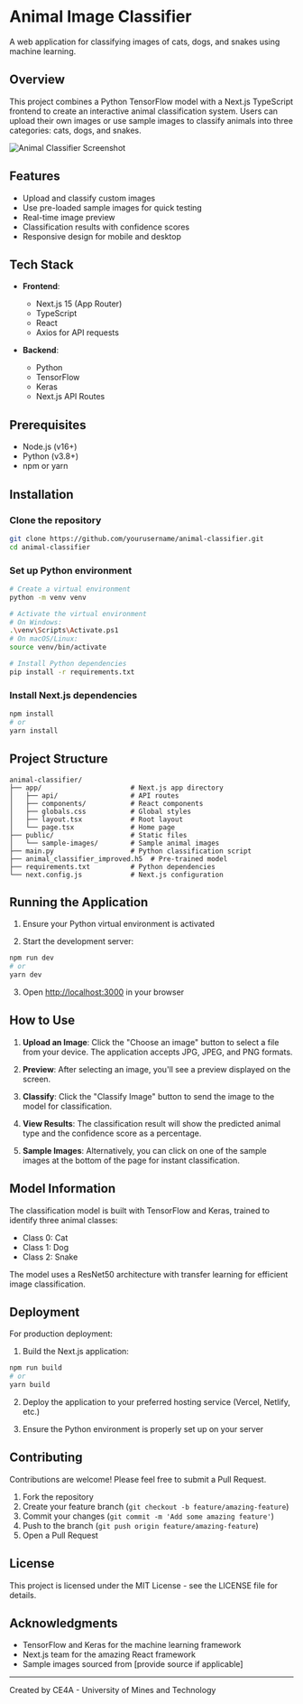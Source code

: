 # Animal Image Classifier

A web application for classifying images of cats, dogs, and snakes using machine learning.

## Overview

This project combines a Python TensorFlow model with a Next.js TypeScript frontend to create an interactive animal classification system. Users can upload their own images or use sample images to classify animals into three categories: cats, dogs, and snakes.

![Animal Classifier Screenshot](https://placeholder-for-your-screenshot.com)

## Features

- Upload and classify custom images
- Use pre-loaded sample images for quick testing
- Real-time image preview
- Classification results with confidence scores
- Responsive design for mobile and desktop

## Tech Stack

- **Frontend**:
  - Next.js 15 (App Router)
  - TypeScript
  - React
  - Axios for API requests
  
- **Backend**:
  - Python
  - TensorFlow
  - Keras
  - Next.js API Routes

## Prerequisites

- Node.js (v16+)
- Python (v3.8+)
- npm or yarn

## Installation

### Clone the repository

```bash
git clone https://github.com/yourusername/animal-classifier.git
cd animal-classifier
```

### Set up Python environment

```bash
# Create a virtual environment
python -m venv venv

# Activate the virtual environment
# On Windows:
.\venv\Scripts\Activate.ps1
# On macOS/Linux:
source venv/bin/activate

# Install Python dependencies
pip install -r requirements.txt
```

### Install Next.js dependencies

```bash
npm install
# or
yarn install
```

## Project Structure

```
animal-classifier/
├── app/                      # Next.js app directory
│   ├── api/                  # API routes
│   ├── components/           # React components
│   ├── globals.css           # Global styles
│   ├── layout.tsx            # Root layout
│   └── page.tsx              # Home page
├── public/                   # Static files
│   └── sample-images/        # Sample animal images
├── main.py                   # Python classification script
├── animal_classifier_improved.h5  # Pre-trained model
├── requirements.txt          # Python dependencies
└── next.config.js            # Next.js configuration
```

## Running the Application

1. Ensure your Python virtual environment is activated

2. Start the development server:

```bash
npm run dev
# or
yarn dev
```

3. Open [http://localhost:3000](http://localhost:3000) in your browser

## How to Use

1. **Upload an Image**: Click the "Choose an image" button to select a file from your device. The application accepts JPG, JPEG, and PNG formats.

2. **Preview**: After selecting an image, you'll see a preview displayed on the screen.

3. **Classify**: Click the "Classify Image" button to send the image to the model for classification.

4. **View Results**: The classification result will show the predicted animal type and the confidence score as a percentage.

5. **Sample Images**: Alternatively, you can click on one of the sample images at the bottom of the page for instant classification.

## Model Information

The classification model is built with TensorFlow and Keras, trained to identify three animal classes:
- Class 0: Cat
- Class 1: Dog
- Class 2: Snake

The model uses a ResNet50 architecture with transfer learning for efficient image classification.

## Deployment

For production deployment:

1. Build the Next.js application:

```bash
npm run build
# or
yarn build
```

2. Deploy the application to your preferred hosting service (Vercel, Netlify, etc.)

3. Ensure the Python environment is properly set up on your server

## Contributing

Contributions are welcome! Please feel free to submit a Pull Request.

1. Fork the repository
2. Create your feature branch (`git checkout -b feature/amazing-feature`)
3. Commit your changes (`git commit -m 'Add some amazing feature'`)
4. Push to the branch (`git push origin feature/amazing-feature`)
5. Open a Pull Request

## License

This project is licensed under the MIT License - see the LICENSE file for details.

## Acknowledgments

- TensorFlow and Keras for the machine learning framework
- Next.js team for the amazing React framework
- Sample images sourced from [provide source if applicable]

---

Created by CE4A - University of Mines and Technology